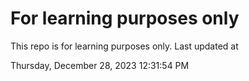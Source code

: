 # For learning purposes only
This repo is for learning purposes only.
Last updated at

Thursday, December 28, 2023 12:31:54 PM


